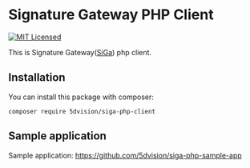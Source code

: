 # Signature Gateway PHP Client

[![MIT Licensed](https://img.shields.io/badge/license-MIT-brightgreen.svg?style=flat-square)](LICENSE.md)

This is Signature Gateway([SiGa](https://github.com/open-eid/SiGa/wiki)) php client.

## Installation
You can install this package with composer:

```shell
composer require 5dvision/siga-php-client
```


## Sample application

Sample application: https://github.com/5dvision/siga-php-sample-app


